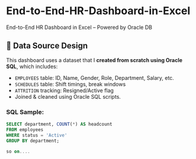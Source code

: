 # End-to-End-HR-Dashboard-in-Excel
End-to-End HR Dashboard in Excel – Powered by Oracle DB

## 🔗 Data Source Design

This dashboard uses a dataset that I **created from scratch using Oracle SQL**, which includes:

- `EMPLOYEES` table: ID, Name, Gender, Role, Department, Salary, etc.
- `SCHEDULES` table: Shift timings, break windows
- `ATTRITION` tracking: Resigned/Active flag
- Joined & cleaned using Oracle SQL scripts.

### SQL Sample:

```sql
SELECT department, COUNT(*) AS headcount
FROM employees
WHERE status = 'Active'
GROUP BY department;

so on....
